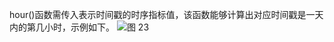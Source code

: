 hour()函数需传入表示时间戳的时序指标值，该函数能够计算出对应时间戳是一天内的第几小时，示例如下。
![图 23](/img/src/metrics/48.hour()/69a54e1f7597fdac6e51e03705e51acda6fff21328c6dd856173ff3cb20e1b85.png)  
